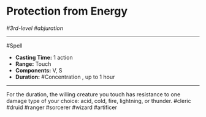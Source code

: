 # Protection from Energy
*#3rd-level #abjuration*
___ 
#Spell
- **Casting Time:** 1 action
- **Range:** Touch
- **Components:** V, S
- **Duration:** #Concentration , up to 1 hour
---
For the duration, the willing creature you touch has resistance to one damage type of your choice: acid, cold, fire, lightning, or thunder.
#cleric
#druid
#ranger
#sorcerer
#wizard
#artificer